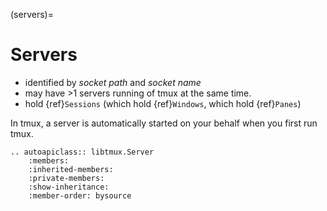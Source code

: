 (servers)=

# Servers

- identified by _socket path_ and _socket name_
- may have >1 servers running of tmux at the same time.
- hold {ref}`Sessions` (which hold {ref}`Windows`, which hold
  {ref}`Panes`)

In tmux, a server is automatically started on your behalf
when you first run tmux.

```{eval-rst}
.. autoapiclass:: libtmux.Server
    :members:
    :inherited-members:
    :private-members:
    :show-inheritance:
    :member-order: bysource
```

